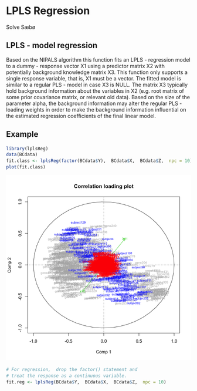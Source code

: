 LPLS Regression
================
Solve Sæbø

LPLS - model regression
-----------------------

Based on the NIPALS algorithm this function fits an LPLS - regression model to a dummy - response vector X1 using a predictor matrix X2 with potentially background knowledge matrix X3. This function only supports a single response variable, that is, X1 must be a vector. The fitted model is similar to a regular PLS - model in case X3 is NULL. The matrix X3 typically hold background information about the variables in X2 (e.g. root matrix of some prior covariance matrix, or relevant old data). Based on the size of the parameter alpha, the background information may alter the regular PLS - loading weights in order to make the background information influential on the estimated regression coefficients of the final linear model.

Example
-------

``` r
library(lplsReg)
data(BCdata)
fit.class <- lplsReg(factor(BCdata$Y),  BCdata$X,  BCdata$Z,  npc = 10)
plot(fit.class)
```

![](figure/cars-1.png)

``` r
# For regression,  drop the factor() statement and 
# treat the response as a continuous variable.
fit.reg <- lplsReg(BCdata$Y,  BCdata$X,  BCdata$Z,  npc = 10)
```
